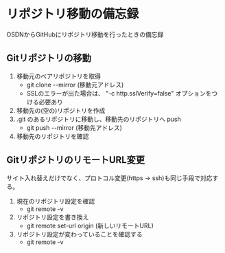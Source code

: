 # リポジトリ移動の備忘録

OSDNからGitHubにリポジトリ移動を行ったときの備忘録

## Gitリポジトリの移動

1. 移動元のベアリポジトリを取得
    - git clone --mirror (移動元アドレス)
    - SSLのエラーが出た場合は、 "-c http.sslVerify=false" オプションをつける必要あり
2. 移動先の(空の)リポジトリを作成
3. .git のあるリポジトリに移動し、移動先のリポジトリへ push
    - git push --mirror (移動先アドレス)
4. 移動先のリポジトリを確認

## GitリポジトリのリモートURL変更

サイト入れ替えだけでなく、プロトコル変更(https → ssh)も同じ手段で対応する。

1. 現在のリポジトリ設定を確認
    - git remote -v
2. リポジトリ設定を書き換え
    - git remote set-url origin (新しいリモートURL)
3. リポジトリ設定が変わっていることを確認する
    - git remote -v
